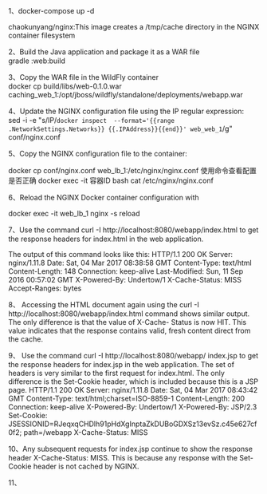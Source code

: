 1、docker-compose up -d

chaokunyang/nginx:This image creates a /tmp/cache directory in the
NGINX container filesystem

2、Build the Java application and package it as a WAR file   
gradle :web:build

3、Copy the WAR file in the WildFly container    
docker cp build/libs/web-0.1.0.war caching_web_1:/opt/jboss/wildfly/standalone/deployments/webapp.war
  
4、Update the NGINX configuration file using the IP regular
  expression:       
  sed -i -e "s/IP/`docker inspect  --format='{{range .NetworkSettings.Networks}} {{.IPAddress}}{{end}}' web_web_1`/g" conf/nginx.conf


5、Copy the NGINX configuration file to the container: 

docker cp conf/nginx.conf web_lb_1:/etc/nginx/nginx.conf
使用命令查看配置是否正确 docker exec -it 容器ID bash
                     cat /etc/nginx/nginx.conf

6、Reload the NGINX Docker container configuration with 

docker  exec -it web_lb_1 nginx -s reload

7、Use the command curl -I http://localhost:8080/webapp/index.html to get the response headers for index.html in the
  web application.
 
 The output of this command looks like this:
    HTTP/1.1 200 OK
    Server: nginx/1.11.8
    Date: Sat, 04 Mar 2017 08:38:58 GMT
    Content-Type: text/html
    Content-Length: 148
    Connection: keep-alive
    Last-Modified: Sun, 11 Sep 2016 00:57:02 GMT
    X-Powered-By: Undertow/1
    X-Cache-Status: MISS
    Accept-Ranges: bytes
   
8、
Accessing the HTML document again using the curl -I
http://localhost:8080/webapp/index.html command shows
similar output. The only difference is that the value of X-Cache-
Status is now HIT. This value indicates that the response contains
valid, fresh content direct from the cache.

9、
Use the command curl -I http://localhost:8080/webapp/
index.jsp to get the response headers for index.jsp in the web
application. The set of headers is very similar to the first request
for index.html. The only difference is the Set-Cookie header,
which is included because this is a JSP page.
    HTTP/1.1 200 OK
    Server: nginx/1.11.8
    Date: Sat, 04 Mar 2017 08:43:42 GMT
    Content-Type: text/html;charset=ISO-8859-1
    Content-Length: 200
    Connection: keep-alive
    X-Powered-By: Undertow/1
    X-Powered-By: JSP/2.3
    Set-Cookie: JSESSIONID=RJeqxqCHDlh91pHdXgInptaZkDUBoGDXSz13evSz.c45e627cf0f2; path=/webapp
    X-Cache-Status: MISS

10、Any subsequent requests for index.jsp continue to show the
response header X-Cache-Status: MISS. This is because any
response with the Set-Cookie header is not cached by NGINX.

11、



